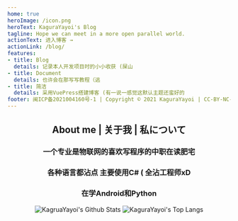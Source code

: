 ```yaml
---
home: true
heroImage: /icon.png
heroText: KaguraYayoi's Blog
tagline: Hope we can meet in a more open parallel world.
actionText: 进入博客 →
actionLink: /blog/
features:
- title: Blog
  details: 记录本人开发项目时的小小收获 (屎山
- title: Document
  details: 也许会在那写写教程（逃
- title: 简洁
  details: 采用VuePress搭建博客 (有一说一感觉这默认主题还蛮好的
footer: 闽ICP备2021004160号-1 | Copyright © 2021 KaguraYayoi | CC-BY-NC-SA 4.0
---
```


<div align="center">

## About me | 关于我 | 私について
### 一个专业是物联网的喜欢写程序的中职在读肥宅
### 各种语言都沾点 主要使用C# ( 全沾工程师xD
### 在学Android和Python
![KagruaYayoi's Github Stats](https://github-readme-stats.vercel.app/api?username=Fjaxzhy&sgow_icons=true&count_private=true)
![KaguraYayoi's Top Langs](https://github-readme-stats.vercel.app/api/top-langs/?username=Fjaxzhy&layout=compact)

</div>